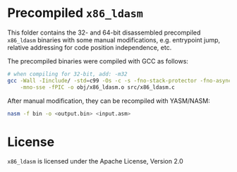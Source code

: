 # Precompiled `x86_ldasm`

This folder contains the 32- and 64-bit disassembled precompiled `x86_ldasm` binaries with some manual modifications, e.g. entrypoint jump, relative addressing for code position independence, etc.

The precompiled binaries were compiled with GCC as follows: 

```bash
# when compiling for 32-bit, add: -m32
gcc -Wall -Iinclude/ -std=c99 -Os -c -s -fno-stack-protector -fno-asynchronous-unwind-tables \
    -mno-sse -fPIC -o obj/x86_ldasm.o src/x86_ldasm.c
```

After manual modification, they can be recompiled with YASM/NASM:

```bash
nasm -f bin -o <output.bin> <input.asm>
```

# License

`x86_ldasm` is licensed under the Apache License, Version 2.0